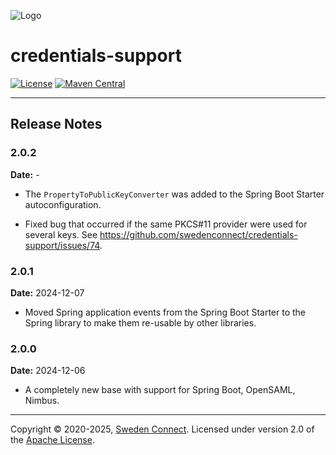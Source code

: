 ![Logo](https://docs.swedenconnect.se/technical-framework/img/sweden-connect.png)

# credentials-support

[![License](https://img.shields.io/badge/License-Apache%202.0-blue.svg)](https://opensource.org/licenses/Apache-2.0) [![Maven Central](https://maven-badges.herokuapp.com/maven-central/se.swedenconnect.security/credentials-support/badge.svg)](https://maven-badges.herokuapp.com/maven-central/se.swedenconnect.security/credentials-support)

---

## Release Notes

### 2.0.2

**Date:** -

- The `PropertyToPublicKeyConverter` was added to the Spring Boot Starter autoconfiguration.

- Fixed bug that occurred if the same PKCS#11 provider were used for several keys. See https://github.com/swedenconnect/credentials-support/issues/74.

### 2.0.1

**Date:** 2024-12-07

- Moved Spring application events from the Spring Boot Starter to the Spring library to make them re-usable by other libraries.

### 2.0.0

**Date:** 2024-12-06

- A completely new base with support for Spring Boot, OpenSAML, Nimbus.

---

Copyright &copy; 2020-2025, [Sweden Connect](https://swedenconnect.se). Licensed under version 2.0 of the [Apache License](http://www.apache.org/licenses/LICENSE-2.0).